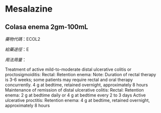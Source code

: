 # Mesalazine

## Colasa enema 2gm-100mL

*藥物代碼*：ECOL2

*給藥途徑*：E

*用法用量*：

Treatment of active mild-to-moderate distal ulcerative colitis or proctosigmoiditis: 
Rectal: Retention enema: Note: Duration of rectal therapy is 3-6 weeks; some patients may require rectal and oral therapy concurrently.
4 g at bedtime, retained overnight, approximately 8 hours 
Maintenance of remission of distal ulcerative colitis: 
Rectal: Retention enema:  2 g at bedtime daily or 4 g at bedtime every 2 to 3 days
Active ulcerative proctitis:
Retention enema: 4 g at bedtime, retained overnight, approximately 8 hours

